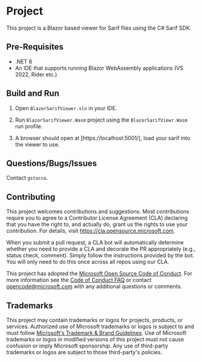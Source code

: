 # Project

This project is a Blazor based viewer for Sarif files using the C# Sarif SDK.

## Pre-Requisites

* .NET 6
* An IDE that supports running Blazor WebAssembly applications (VS 2022, Rider etc.)

## Build and Run

1. Open `BlazorSarifViewer.sln` in your IDE.

2. Run `BlazorSarifViewer.Wasm` project using the `BlazorSarifViewr.Wasm` run profile.

3. A browser should open at [https://localhost:5001/], load your sarif into the viewer to use.

## Questions/Bugs/Issues

Contact `gstocco`.

## Contributing

This project welcomes contributions and suggestions.  Most contributions require you to agree to a
Contributor License Agreement (CLA) declaring that you have the right to, and actually do, grant us
the rights to use your contribution. For details, visit https://cla.opensource.microsoft.com.

When you submit a pull request, a CLA bot will automatically determine whether you need to provide
a CLA and decorate the PR appropriately (e.g., status check, comment). Simply follow the instructions
provided by the bot. You will only need to do this once across all repos using our CLA.

This project has adopted the [Microsoft Open Source Code of Conduct](https://opensource.microsoft.com/codeofconduct/).
For more information see the [Code of Conduct FAQ](https://opensource.microsoft.com/codeofconduct/faq/) or
contact [opencode@microsoft.com](mailto:opencode@microsoft.com) with any additional questions or comments.

## Trademarks

This project may contain trademarks or logos for projects, products, or services. Authorized use of Microsoft 
trademarks or logos is subject to and must follow 
[Microsoft's Trademark & Brand Guidelines](https://www.microsoft.com/en-us/legal/intellectualproperty/trademarks/usage/general).
Use of Microsoft trademarks or logos in modified versions of this project must not cause confusion or imply Microsoft sponsorship.
Any use of third-party trademarks or logos are subject to those third-party's policies.
